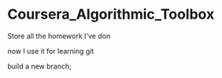 # Coursera_Algorithmic_Toolbox

Store all the homework I've don

now I use it for learning git


build a new branch;
